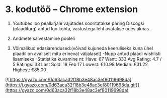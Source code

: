 # 3. kodutöö – Chrome extension

1. Youtubes loo pealkirjale vajutades sooritatakse päring Discogsi (plaaditurg) antud loo kohta, vastustega leht avatakse
 uues aknas.
2. Andmete salvestamine pooleli

3. Võimalikud edasiarendused:(võivad kujuneda keeruliseks kuna ühel plaadil on avaliselt mitu erinevat väljalaset)
-Nupp antud plaadi wishlisti lisamiseks
-Statistika kuvamine nt:
 Have: 67
 Want: 333
 Avg Rating: 4.7 / 5
 Ratings: 33
 Last Sold: 18 Feb 17
 Lowest: €10.98
 Median: €31.22
 Highest: €85.00

[![https://gyazo.com/0d63aca32f18b3e48ac3ef80119698da](https://i.gyazo.com/0d63aca32f18b3e48ac3ef80119698da.gif)](https://gyazo.com/0d63aca32f18b3e48ac3ef80119698da)
